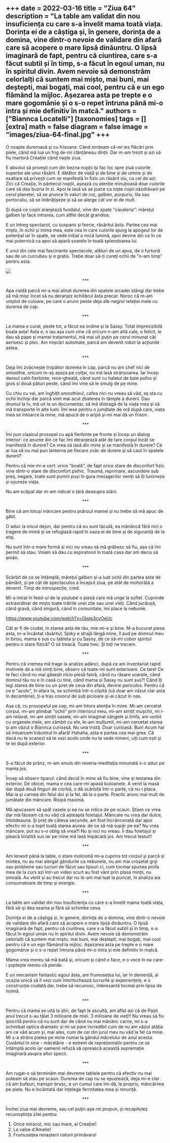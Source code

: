 
+++
date = 2022-03-16
title = "Ziua 64"
description = "La table am validat din nou insuficiența cu care s-a învelit mama toată viața. Dorința ei de a câștiga și, în genere, dorința de a domina, vine dintr-o nevoie de validare din afară care să acopere o mare lipsă dinăuntru. O lipsă imaginară de fapt, pentru că ciuntirea, care s-a făcut subtil și în timp, s-a făcut în egoul uman, nu în spiritul divin. Avem nevoie să demonstrăm celorlalți că suntem mai mișto, mai buni, mai deștepti, mai bogați, mai cool, pentru că e un ego flămând la mijloc. Așezarea asta pe trepte e o mare gogomănie și o s-o repet întruna până mi-o intra și mie definitiv în matcă."
authors = ["Biannca Locatelli"]
[taxonomies]
tags = []
[extra]
math = false
diagram = false
image = "images/ziua-64-final.jpg"
+++
---

O noapte dureroasă și cu frisoane. Când simțeam că-mi ies flăcări prin piele, când mă lua un frig de-mi clănțăneau dinții. Dar m-am trezit și azi să fiu martoră Creației când naște ziua.

E absolut să privești cum din bezna nopții își fac loc spre ziuă culorile superbe ale unui răsărit. E dătător de viață și de bine și de uimire și de exaltare să privești cum se manifestă în fizic un răsărit viu, ca cel de azi. Zici că Creația, în pântecul nopții, așează cu atenție minuțioasă doar culorile care să dea buzna în zi. Apoi le lasă să se joace ca niște copii năzdrăvani pe cerul planetei, să se arunce în valuri de roz, galben, purpuriu, lila sau portocaliu, să se îmbrățișeze și să se alerge cât vor ei de mult.

Și după ce copiii aranjează fundalul, vine din spate "cavaleria": mărețul galben își face intrarea, cum altfel decât grandios.

E un întreg spectacol, cu suspans și feerie, răsăritul ăsta. Partea cea mai mișto, în ochii și inima mea, este cea în care culorile ajung la apogeul lor de potențial iar în spate, se vede inițial o mică lumină, apoi devine din ce în ce mai puternică ca apoi să apară soarele în toată splendoarea lui.

E unul din cele mai fascinante spectacole, alături de un apus, de o furtună sau de un curcubeu și e gratis. Trebe doar să-ți cureți ochii de "n-am timp" pentru asta.


<div class="flex justify-center">
  <img src="images/ziua-64-1024x576.jpeg" />
</div>

<p style="text-align: center;">***</p>

Apa caldă parcă mi-a mai alinat durerea din spatele arcadei stângi dar trebe să mă mișc încet să nu deranjez echilibrul ăsta precar. Noroc că m-am umplut de culoare, pe care o arunc peste deja alb-negrul relației mele cu durerea de cap.

<p style="text-align: center;">***</p>

La mama e curat, peste tot, a făcut ea ordine și la Sassy. Total imprevizibilă boala asta! Asta e, o iau așa cum vine că oricum n-am altă cale, o felicit, le dau să pape și mamei tratamentul, mă mai uit puțin pe cerul minunat cât aerisesc și plec. Am mișcări automate, parcă am devenit robot la acțiunile astea.

<p style="text-align: center;">***</p>

Deja îmi zvâcnește tropăitor durerea în cap, parcă nu am chef nici de smoothie, oricum m-aș așeza pe colțar, nu mă lasă strânsoarea. Iar încep dansul cald-fierbinte, rece-gheață, când sunt cu halatul de baie pufos și gros și două pături peste, când îmi vine să le smulg de pe mine.

Cu chiu cu vai, am înghițit smoothieul, cafea nici nu vreau să văd, aș sta cu ochii închiși dar parcă simt mai acut zbaterea în tâmple a durerii. Dau drumul la tv, mă uit la un documentar, să mă distragă de la viața mea și să mă transporte în alte lumi. Îmi iese pentru o jumătate de oră după care, viața mea se întoarce la mine, mă apucă de o aripă și-mi mai dă un frison.

<p style="text-align: center;">***</p>

Îmi pun clasicul prosopel cu apă fierbinte pe frunte și încep un dialog interior: ce anume din ce fac îmi deranjează atât de tare corpul încât se manifestă în durere? Ce vrea să iasă din mine și se manifestă în durere? Ce ar lua să nu mai pun lanterna pe fiecare zvâc de durere și să caut în spatele durerii?

Pentru că mie mi-e cert: orice "boală", de fapt orice stare de disconfort fizic vine dintr-o stare de disconfort psihic. Traumă, reprimare, ascundere sub preș, negare, toate sunt pumni puși în gura mesagerilor veniți să îți lumineze și ușureze viața.

Nu am scăpat dar m-am ridicat o țâră deasupra stării.

<p style="text-align: center;">***</p>

Bine că am totuși mâncare pentru prânzul mamei și nu trebe să mă apuc de gătit.

O aduc la micul dejun, dar pentru că eu sunt tăcută, ea mănâncă fără nici o tragere de inimă și se refugiază rapid în oaza ei de bine și de siguranță de la etaj.

Nu sunt într-o mare formă și nici nu vreau să mă grăbesc să fiu, așa că îmi permit să stau. Voiam să dau cu aspiratorul în toată casa dar am decis să amân.

<p style="text-align: center;">***</p>

Scârbit de ce se întâmplă, mărețul galben și-a luat ochii din partea asta de pământ, și pe cât de spectaculos a început ziua, pe atât de mohorâtă a devenit. Timp de introspecție, cred.

Mi-a intrat în feed-ul de la youtube o piesă care mă unge la suflet. Cuprinde extraordinar de mișto toate trăirile unei zile sau unei vieți. Când jucăușă, când gravă, când singură, când în comunitate, îmi place la nebunie.

<a href="https://www.youtube.com/watch?v=Obqs3cyOeUc" target="_blank">https://www.youtube.com/watch?v=Obqs3cyOeUc</a>

Cât ar fi de ciudat, în starea asta de rău, mie mi-e și bine. M-a bucurat piesa asta, m-a încântat răsăritul, Spiky e strajă lângă mine, îl aud pe domnul meu în birou, mama e sus cu tableta și cu Sassy, de ce să-mi cobor spiritul pentru o stare fizică? O să treacă. Toate trec. Și toți ne trecem.

<p style="text-align: center;">***</p>

Pentru că vremea mă trage la analize adânci, după ce am inventariat rapid motivele de a mă simți bine, observ că toate-mi sunt exterioare. Ce tare! Ce te faci când nu mai găsești nicio piesă faină, când nu răsare soarele, când domnul tău nu e în casă cu tine, când mama și Sassy nu sunt sus?! Când îți legi starea de bine cu un șiret de ceva din afară, devine periculos. Pentru că ce e "acolo", în afara ta, se schimbă într-o clipită (că doar am văzut clar asta în decembrie), ți-a tras covorul de sub picioare și-ai căzut în nas.

Așa că, cu prosopelul pe cap, mi-am întors atenția în mine. Mi-am cercetat corpul, mi-am plimbat "ochii" prin interiorul meu, mi-am simțit mușchii, mi i-am relaxat, mi-am simțit oasele, mi-am imaginat sângele și limfa, am vorbit cu organele mele, am zâmbit cu ele, le-am mulțumit, mi-am cercetat starea și am văzut o Biannca curioasă. Nu una tristă. Doar curioasă. Bun! Acum hai să întoarcem înăuntrul în afară! Hahaha, asta e partea cea mai grea. Că dacă nu te scanezi să te vezi acolo unde nu te vede nimeni, uiți cum ești și te iei după exterior.

<p style="text-align: center;">***</p>

S-a făcut de prânz, m-am smuls din reveria-meditația minunată s-o aduc pe mama jos.

Încep să observ tiparul: când decid în mine să fiu bine, vine și testarea din exterior. De obicei, mama e cea care-mi apasă butoanele. A venit la masă dar după două linguri de ciorbă, o dă scârbită într-o parte, că nu-i place. Mai ia și carnea din felul doi și la fel, dă la o parte. Practic arunc mai mult de jumătate din mâncare. Risipă maximă.

Mă apucasem să spăl vasele și ea nu se ridica de pe scaun. Știam ce vrea dar mă făceam că nu văd că așteaptă foietajul. Mâncare nu vrea dar dulce, întotdeauna. Și preț de câteva secunde, am fost încrâncenată dar apoi efectiv mi s-a topit toată starea aiurea: de ce să mă supăr pe ea? Nu vrea mâncare, pot eu s-o oblig să vrea?! Nu și nici nu vreau. Îi dau foietajul și pleacă liniștită sus iar pe mine mă lasă împăcată jos. Am trecut testul!!

<p style="text-align: center;">***</p>

Am lenevit până la table, o stare molcomă mi-a cuprins tot corpul și parcă și mintea, nu au mai alergat gândurile ca nebunele, nu am mai croșetat griji sau probleme sau lucruri de făcut sau lipsuri ci, cum tocmai spunea profa mea de la curs azi într-un video scurt au fost vânt prin plasa minții, nu smoală. Au venit și au trecut dar nu le-am mai luat la puricat, în analiza aia consumatoare de timp și energie.

<p style="text-align: center;">***</p>

La table am validat din nou insuficiența cu care s-a învelit mama toată viața, fără să-și dea seama și fără să schimbe ceva.

Dorința ei de a câștiga și, în genere, dorința de a domina, vine dintr-o nevoie de validare din afară care să acopere o mare lipsă dinăuntru. O lipsă imaginară de fapt, pentru că ciuntirea, care s-a făcut subtil și în timp, s-a făcut în egoul uman nu în spiritul divin. Avem nevoie să demonstrăm celorlalți că suntem mai mișto, mai buni, mai deștepti, mai bogați, mai cool pentru că e un ego flămând la mijloc. Așezarea asta pe trepte e o mare gogomănie și o s-o repet întruna până mi-o intra și mie definitiv în matcă.

Mama vrea mereu să mă bată și, oricum și când o face, e o voce în ea care-i șoptește mereu că pierde.

E un mecanism fantastic egoul ăsta, are frumusețea lui, iar în demență, ai ocazia unică să îl vezi cum întortochează lucrurile și experiențele, e o construcție ciudată dar, trebe să recunosc, interesantă tocmai prin lipsa de noimă.

<p style="text-align: center;">***</p>

Pentru că mama se uită la știri, de fapt le ascultă, am aflat azi că de Paști anul trecut s-au tăiat 3 milioane de miei. 3 milioane de vieți!! Nu vreau să fiu ipocrită pentru că nu sunt dar de când nu mai mănânc carne, mi s-a schimbat optica dramatic și mi se pare incredibil cum de nu am văzut atâția ani ce văd acum și, mai ales, cum de cei din jurul meu nu văd la fel ca mine. Mi s-a strâns pielea pe mine numai la gândul măcelului de anul acesta. Cuvântul în sine - măcelărie - e extrem de reprezentativ pentru ce se întâmplă acolo iar oamenii refuză să oprească această supremație imaginară asupra altor specii.

<p style="text-align: center;">***</p>

Am rugat-o să terminăm mai devreme tablele pentru că efectiv nu mai puteam să stau pe scaun. Durerea de cap nu se epuizează, deja mi-e clar că am bufeuri, transpir brusc, e un cumul care îmi dă, la propriu, mâncărime pe piele. Nu e încântată dar înțelege fermitatea mea și renunță.

<p style="text-align: center;">***</p>

Închei ziua mai devreme, sau cel puțin așa-mi propun, și recapitulez recunoștința zilei pentru:
1. Orice miracol, mic sau mare, al Creației!
2. La valse d'Amelie!
3. Frumusețea renașterii naturii primăvara!
